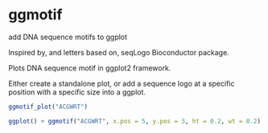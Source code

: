 # ggmotif
add DNA sequence motifs to ggplot

Inspired by, and letters based on, seqLogo Bioconductor package.

Plots DNA sequence motif in ggplot2 framework.

Either create a standalone plot, or add a sequence logo at a specific position with a specific size into a ggplot.

```r
ggmotif_plot("ACGWRT") 

```
```r
ggplot() + ggmotif("ACGWRT", x.pos = 5, y.pos = 3, ht = 0.2, wt = 0.2) + ggmotif_scale() 

```
